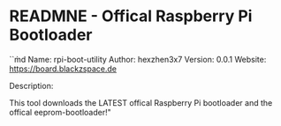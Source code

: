 # READMNE - Offical Raspberry Pi Bootloader


``m̀d
Name:      rpi-boot-utility
Author:    hexzhen3x7
Version:   0.0.1
Website:   https://board.blackzspace.de

Description: 

This tool downloads the LATEST offical Raspberry Pi bootloader and the offical eeprom-bootloader!"


```# rpi-bootloader-utlity
